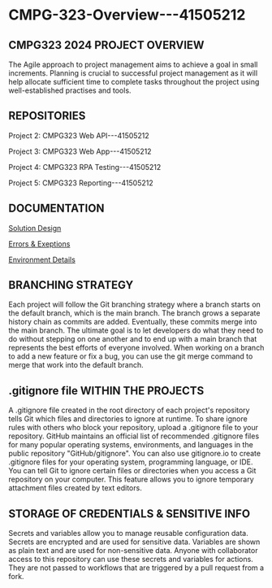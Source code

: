 # CMPG-323-Overview---41505212

## **CMPG323 2024 PROJECT OVERVIEW**

The Agile approach to project management aims to achieve a goal in small increments. Planning is crucial to successful project management as it will help allocate sufficient time to complete tasks throughout the project using well-established practises and tools. 

## **REPOSITORIES**

Project 2: CMPG323 Web API---41505212

Project 3: CMPG323 Web App---41505212

Project 4: CMPG323 RPA Testing---41505212

Project 5: CMPG323 Reporting---41505212


## **DOCUMENTATION**

[Solution Design](docs/solution-design.md)

[Errors & Exeptions](docs/errors-and-exceptions.md)

[Environment Details](docs/environment-details.md)




## **BRANCHING STRATEGY**
Each project will follow the Git branching strategy where a branch starts on the default branch, which is the main branch. The branch grows a separate history chain as commits are added. Eventually, these commits merge into the main branch. The ultimate goal is to let developers do what they need to do without stepping on one another and to end up with a main branch that represents the best efforts of everyone involved. When working on a branch to add a new feature or fix a bug, you can use the git merge command to merge that work into the default branch.

## **.gitignore file WITHIN THE PROJECTS**
A .gitignore file created in the root directory of each project's repository tells Git which files and directories to ignore at runtime. To share ignore rules with others who block your repository, upload a .gitignore file to your repository. GitHub maintains an official list of recommended .gitignore files for many popular operating systems, environments, and languages ​​in the public repository "GitHub/gitignore". You can also use gitignore.io to create .gitignore files for your operating system, programming language, or IDE. You can tell Git to ignore certain files or directories when you access a Git repository on your computer. This feature allows you to ignore temporary attachment files created by text editors.

## **STORAGE OF CREDENTIALS & SENSITIVE INFO** ##
 Secrets and variables allow you to manage reusable configuration data. Secrets are encrypted and are used for sensitive data. Variables are shown as plain text and are used for non-sensitive data. Anyone with collaborator access to this repository can use these secrets and variables for actions. They are not passed to workflows that are triggered by a pull request from a fork. 

